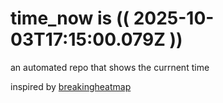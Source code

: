 # time_now is (( 2025-10-03T17:15:00.079Z ))

an automated repo that shows the currnent time

inspired by [breakingheatmap](https://github.com/breakingheatmap/breakingheatmap)